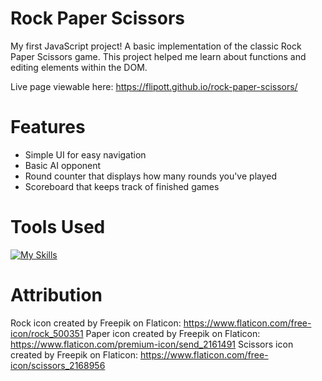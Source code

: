 # Rock Paper Scissors

My first JavaScript project! A basic implementation of the classic Rock Paper Scissors game. This project helped me learn about functions and editing elements within the DOM.

Live page viewable here: https://flipott.github.io/rock-paper-scissors/

# Features
- Simple UI for easy navigation
- Basic AI opponent
- Round counter that displays how many rounds you've played
- Scoreboard that keeps track of finished games

# Tools Used
[![My Skills](https://skillicons.dev/icons?i=html,css,js)](https://skillicons.dev)

# Attribution
Rock icon created by Freepik on Flaticon: https://www.flaticon.com/free-icon/rock_500351
Paper icon created by Freepik on Flaticon: https://www.flaticon.com/premium-icon/send_2161491
Scissors icon created by Freepik on Flaticon: https://www.flaticon.com/free-icon/scissors_2168956
